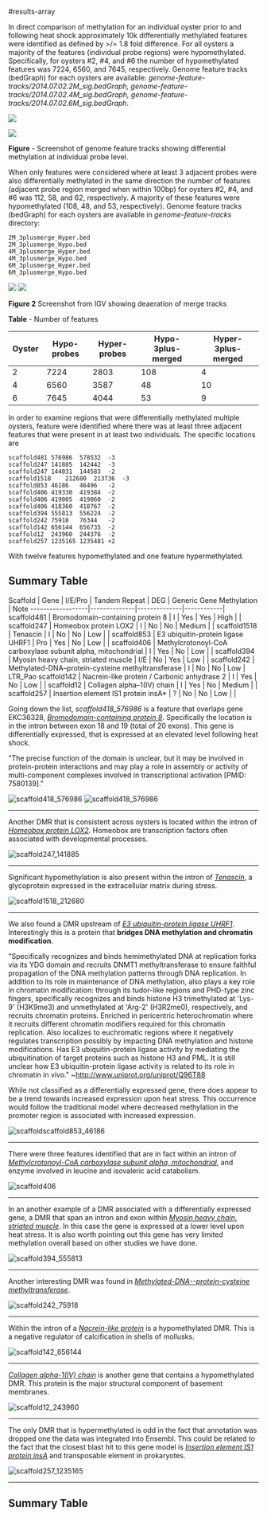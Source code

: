 #results-array

In direct comparison of methylation for an individual oyster prior to and following heat shock approximately 10k differentially methylated features were identified as defined by >/= 1.8 fold difference.  For all oysters a majority of the features (individual probe regions) were hypomethylated. Specifically, for oysters #2, #4, and #6 the number of hypomethylated features was 7224, 6560, and 7645, respectively.  Genome feature tracks (bedGraph) for each oysters are available:  _genome-feature-tracks/2014.07.02.2M_sig.bedGraph, genome-feature-tracks/2014.07.02.4M_sig.bedGraph, genome-feature-tracks/2014.07.02.6M_sig.bedGraph_.   

![](./figures/igv-dmr-1.png)

![](https://www.authorea.com/users/3858/articles/18000/master/file/figures/igv-dmr-1.png)

**Figure** - Screenshot of genome feature tracks showing differential methylation at individual probe level.


When only features were considered where at least 3 adjacent probes were also differentially methylated in the same direction the number of features (adjacent probe region merged when within 100bp) for oysters #2, #4, and #6 was 112, 58, and 62, respectively.  A majority of these features were hypomethylated (108, 48, and 53, respectively). Genome feature tracks (bedGraph) for each oysters are available in _genome-feature-tracks_ directory: 
```  
2M_3plusmerge_Hyper.bed
2M_3plusmerge_Hypo.bed
4M_3plusmerge_Hyper.bed
4M_3plusmerge_Hypo.bed
6M_3plusmerge_Hyper.bed
6M_3plusmerge_Hypo.bed
```

![](./figures/igv-dmr-2.png)
![](https://www.authorea.com/users/3858/articles/18000/master/file/figures/igv-dmr-2.png)

**Figure 2** Screenshot from IGV showing deaeration of merge tracks

**Table** - Number of features

Oyster | Hypo-probes | Hyper-probes | Hypo-3plus-merged | Hyper-3plus-merged
--- | --- | --- | --- | ---
2 | 7224 | 2803 | 108 | 4
4 | 6560 | 3587 | 48 | 10
6 | 7645 | 4044 | 53 | 9


In order to examine regions that were differentially methylated multiple oysters, feature were identified where there was at least three adjacent features that were present in at least two individuals. The specific locations are

```
scaffold481 576986  578532  -3
scaffold247 141885  142442  -3
scaffold247 144031  144583  -2
scaffold1518    212680  213736  -3
scaffold853 46186   46496   -2
scaffold406 419330  419384  -2
scaffold406 419005  419060  -2
scaffold406 418360  418767  -2
scaffold394 555813  556224  -2
scaffold242 75918   76344   -2
scaffold142 656144  656735  -2
scaffold12  243960  244376  -2
scaffold257 1235165 1235481 +2
```

With twelve features hypomethylated and one feature hypermethylated.

## Summary Table

Scaffold		|     Gene     |   I/E/Pro  |  Tandem Repeat | DEG | Generic Gene Methylation | Note
------------------|--------------|--------------|------------| 
scaffold481 | Bromodomain-containing protein 8 | I | Yes |  Yes | High | |
scaffold247 | Homeobox protein LOX2 | I | No | No | Medium | |
scaffold1518 | Tenascin | I | No | No | Low | |
scaffold853 |  E3 ubiquitin-protein ligase UHRF1 | Pro | Yes | No | Low | |
scaffold406 | Methylcrotonoyl-CoA carboxylase subunit alpha, mitochondrial | I  | Yes | No | Low | |
scaffold394 | Myosin heavy chain, striated muscle | I/E | No | Yes | Low | |
scaffold242 | Methylated-DNA–protein-cysteine methyltransferase | I | No | No | Low | LTR_Pao
scaffold142 | Nacrein-like protein / Carbonic anhydrase 2 | I | Yes | No | Low | |
scaffold12 | Collagen alpha–1(IV) chain | I | Yes | No | Medium | |
scaffold257 |  Insertion element IS1 protein insA* | ? | No | No | Low | |


Going down the list, _scaffold418_576986_ is a feature that overlaps gene EKC36328, [_Bromodomain-containing protein 8_](http://www.uniprot.org/uniprot/K1QRE8). Specifically the location is in the intron between exon 18 and 19 (total of 20 exons). This gene is differentially expressed, that is expressed at an elevated level following heat shock.

"The precise function of the domain is unclear, but it may be involved in protein-protein interactions and may play a role in assembly or activity of multi-component complexes involved in transcriptional activation [PMID: 7580139]."


![scaffold418_576986](./figures/scaffold481_576986.png)
![scaffold418_576986](https://www.authorea.com/users/3858/articles/18000/master/file/figures/scaffold481_576986.png)


---
Another DMR that is consistent across oysters is located within the intron of [_Homeobox protein LOX2_](http://www.uniprot.org/uniprot/K1RXD0). Homeobox are transcription factors often associated with developmental processes.


![scaffold247_141885](./figures/scaffold247_141885.png)

---

Significant hypomethylation is also present within the intron of [_Tenascin_](http://www.uniprot.org/uniprot/K1PZ30), a glycoprotein expressed in the extracellular matrix during stress.

![scaffold1518_212680](./figures/scaffold1518_212680.png)  

---

We also found a DMR upstream of [_E3 ubiquitin-protein ligase UHRF1_](http://www.ncbi.nlm.nih.gov/protein?cmd=Retrieve&dopt=GenPept&list_uids=405967132).  Interestingly this is a protein that **bridges DNA methylation and chromatin modification**. 

"Specifically recognizes and binds hemimethylated DNA at replication forks via its YDG domain and recruits DNMT1 methyltransferase to ensure faithful propagation of the DNA methylation patterns through DNA replication. In addition to its role in maintenance of DNA methylation, also plays a key role in chromatin modification: through its tudor-like regions and PHD-type zinc fingers, specifically recognizes and binds histone H3 trimethylated at 'Lys-9' (H3K9me3) and unmethylated at 'Arg-2' (H3R2me0), respectively, and recruits chromatin proteins. Enriched in pericentric heterochromatin where it recruits different chromatin modifiers required for this chromatin replication. Also localizes to euchromatic regions where it negatively regulates transcription possibly by impacting DNA methylation and histone modifications. Has E3 ubiquitin-protein ligase activity by mediating the ubiquitination of target proteins such as histone H3 and PML. It is still unclear how E3 ubiquitin-protein ligase activity is related to its role in chromatin in vivo." ~http://www.uniprot.org/uniprot/Q96T88

While not classified as a differentially expressed gene, there does appear to be a trend towards increased expression upon heat stress. This occurrence would follow the traditional model where decreased methylation in the promoter region is associated with increased expression.

![scaffoldscaffold853_46186](./figures/scaffold853_46186.png)  

---

There were three features identified that are in fact within an intron of [_Methylcrotonoyl-CoA carboxylase subunit alpha, mitochondrial_](http://www.uniprot.org/uniprot/K1RSA6), and enzyme involved in leucine and isovaleric acid catabolism.

![scaffold406](./figures/scaffold406.png)  

---

In an another example of a DMR associated with a differentially expressed gene, a DMR that span an intron and exon within [_Myosin heavy chain, striated muscle_](http://www.uniprot.org/uniprot/K1RSS3).  In this case the gene is expressed at a lower level upon heat stress.  It is also worth pointing out this gene has very limited methylation overall based on other studies we have done. 

![scaffold394_555813](./figures/scaffold394_555813.png)

---

Another interesting DMR was found in [_Methylated-DNA--protein-cysteine methyltransferase_](http://www.uniprot.org/uniprot/K1RE67). 

![scaffold242_75918](./figures/scaffold242_75918.png)

---

Within the intron of a [_Nacrein-like protein_](http://www.uniprot.org/uniprot/A0ZSF7) is a hypomethylated DMR.  This is a negative regulator of calcification in shells of mollusks. 

![scaffold142_656144](./figures/scaffold142_656144.png)


---

[_Collagen alpha-1(IV) chain_](http://www.uniprot.org/uniprot/P02462) is another gene that contains a hypomethylated DMR. This protein is the major structural component of basement membranes.

![scaffold12_243960](./figures/scaffold12_243960.png)

---

The only DMR that is hypermethylated is odd in the fact that annotation was dropped one the data was integrated into Ensembl. This could be related to the fact that the closest blast hit to this gene model is [_Insertion element IS1 protein insA_](http://www.uniprot.org/uniprot/P19767) and transposable element in prokaryotes.


![scaffold257_1235165](./figures/scaffold257_1235165.png)

---

## Summary Table

